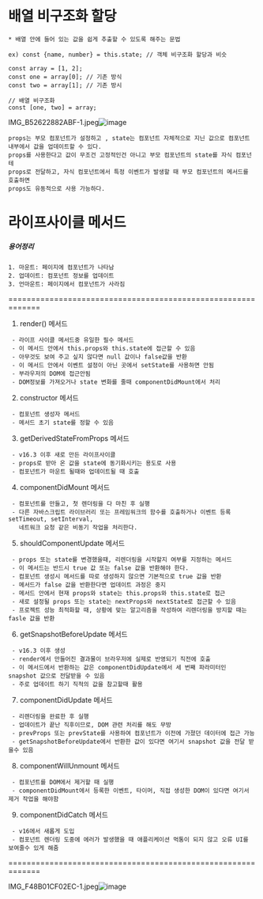 # 배열 비구조화 할당

~~~
* 배열 안에 들어 있는 값을 쉽게 추출할 수 있도록 해주는 문법

ex) const {name, number} = this.state; // 객체 비구조화 할당과 비슷

const array = [1, 2];
const one = array[0]; // 기존 방식
const two = array[1]; // 기존 방시

// 배열 비구조화 
const [one, two] = array;

~~~

IMG_B52622882ABF-1.jpeg![image](https://user-images.githubusercontent.com/38008152/117544339-ef67c580-b05b-11eb-94aa-4e54977f8190.png)

~~~
props는 부모 컴포넌트가 설정하고 , state는 컴포넌트 자체적으로 지닌 값으로 컴포넌트 
내부에서 값을 업데이트할 수 있다. 
props를 사용한다고 값이 무조건 고정적인건 아니고 부모 컴포넌트의 state를 자식 컴포넌테
props로 전달하고, 자식 컴포넌트에서 특정 이벤트가 발생할 때 부모 컴포넌트의 메서드를 호출하면
props도 유동적으로 사용 가능하다.
~~~


# 라이프사이클 메서드

##### 용어정리
    1. 마운트: 페이지에 컴포넌트가 나타남 
    2. 업데이트: 컴포넌트 정보를 업데이트 
    3. 언마운트: 페이지에서 컴포넌트가 사라짐

=============================================================
 1.  render() 메서드
~~~
 - 라이프 사이클 메서드중 유일한 필수 메서드
 - 이 메서드 안에서 this.props와 this.state에 접근할 수 있음
 - 아무것도 보여 주고 싶지 않다면 null 값이나 false값을 반환
 - 이 메서드 안에서 이벤트 설정이 아닌 곳에서 setState를 사용하면 안됨
 - 부라우저의 DOM에 접근안됨
 - DOM정보를 가져오거나 state 변화를 줄때 componentDidMount에서 처리 
~~~
     
 2.  constructor 메서드
~~~
 - 컴포넌트 생성자 메서드
 - 메서드 초기 state를 정할 수 있음
~~~

 3.  getDerivedStateFromProps 메서드
~~~
 - v16.3 이후 새로 만든 라이프사이클
 - props로 받아 온 값을 state에 동기화시키는 용도로 사용
 - 컴포넌트가 마운트 될때와 업데이트될 때 호출

~~~

 4. componentDidMount 메서드
~~~
 - 컴포넌트를 만들고, 첫 렌더링을 다 마친 후 실행
 - 다른 자바스크립트 라이브러리 또는 프레임워크의 함수를 호출하거나 이벤트 등록 setTimeout, setInterval, 
   네트워크 요청 같은 비동기 작업을 처리한다.
~~~

 5. shouldComponentUpdate 메서드
~~~
 - props 또는 state를 변경했을때, 리렌더링을 시작할지 여부를 지정하는 메서드
 - 이 메서드는 반드시 true 값 또는 false 값을 반환해야 한다.
 - 컴포넌트 생성시 메서드를 따로 생성하지 않으면 기본적으로 true 값을 반환
 - 메서드가 false 값을 반환한다면 업데이트 과정은 중지
 - 메서드 안에서 현재 props와 state는 this.props와 this.state로 접근
 - 새로 설정될 props 또는 state는 nextProps와 nextState로 접근할 수 있음
 - 프로젝트 성능 최적화할 때, 상황에 맞는 알고리즘을 작성하여 리렌더링을 방지할 때는 fasle 값을 반환
~~~

 6. getSnapshotBeforeUpdate 메서드
~~~
 - v16.3 이후 생성
 - render에서 만들어진 결과물이 브라우저에 실제로 반영되기 직전에 호출
 - 이 메서드에서 반환하는 값은 componentDidUpdate에서 세 번째 파라미터인 snapshot 값으로 전달받을 수 있음
 - 주로 업데이트 하기 직적의 값을 참고할때 활용
~~~

 7. componentDidUpdate 메서드
~~~
 - 리렌더링을 완료한 후 실행
 - 업데이트가 끝난 직후이므로, DOM 관련 처리를 해도 무방
 - prevProps 또는 prevState를 사용하여 컴포넌트가 이전에 가졌던 데이터에 접근 가능
 - getSnapshotBeforeUpdate에서 반환한 값이 있다면 여기서 snapshot 값을 전달 받을수 있음
~~~

 8. componentWillUnmount 메서드
~~~
 - 컴포넌트를 DOM에서 제거할 때 실행
 - componentDidMount에서 등록한 이벤트, 타이머, 직접 생성한 DOM이 있다면 여기서 제거 작업을 해야함
~~~

 9. componentDidCatch 메서드
~~~
 - v16에서 새롭게 도입
 - 컴포넌트 렌더링 도중에 에러가 발생했을 때 애플리케이션 먹통이 되지 않고 오류 UI를 보여줄수 있게 해줌
~~~

=============================================================



IMG_F48B01CF02EC-1.jpeg![image](https://user-images.githubusercontent.com/38008152/118501107-5b84b080-b763-11eb-8541-dcbf7d61ef70.png)

